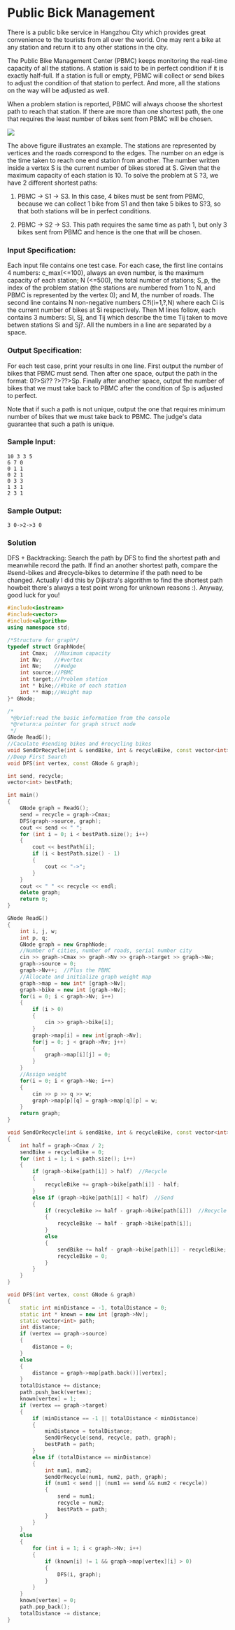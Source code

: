 # Public Bick Management

There is a public bike service in Hangzhou City which provides great convenience to the tourists from all over the world. One may rent a bike at any station and return it to any other stations in the city.

The Public Bike Management Center (PBMC) keeps monitoring the real-time capacity of all the stations. A station is said to be in perfect condition if it is exactly half-full. If a station is full or empty, PBMC will collect or send bikes to adjust the condition of that station to perfect. And more, all the stations on the way will be adjusted as well.

When a problem station is reported, PBMC will always choose the shortest path to reach that station. If there are more than one shortest path, the one that requires the least number of bikes sent from PBMC will be chosen.

![](img/1017.png)

The above figure illustrates an example. The stations are represented by vertices and the roads correspond to the edges. The number on an edge is the time taken to reach one end station from another. The number written inside a vertex S is the current number of bikes stored at S. Given that the maximum capacity of each station is 10. To solve the problem at S
?3, we have 2 different shortest paths:
1. PBMC -> S1 -> S3. In this case, 4 bikes must be sent from PBMC, because we can collect 1 bike from S1 and then take 5 bikes to S?3, so that both stations will be in perfect conditions.

2. PBMC -> S2 -> S3. This path requires the same time as path 1, but only 3 bikes sent from PBMC and hence is the one that will be chosen.

### Input Specification:
Each input file contains one test case. For each case, the first line contains 4 numbers: c_max(<=100), always an even number, is the maximum capacity of each station; N (<=500), the total number of stations; S_p, the index of the problem station (the stations are numbered from 1 to N, and PBMC is represented by the vertex 0); and M, the number of roads. The second line contains N non-negative numbers C?i(i=1,?,N) where each Ci is the current number of bikes at Si respectively. Then M lines follow, each contains 3 numbers: Si, Sj, and Tij which describe the time Tij taken to move betwen stations Si and Sj?. All the numbers in a line are separated by a space.

### Output Specification:
For each test case, print your results in one line. First output the number of bikes that PBMC must send. Then after one space, output the path in the format: 0?>Si?? ?>??>Sp. Finally after another space, output the number of bikes that we must take back to PBMC after the condition of Sp is adjusted to perfect.

Note that if such a path is not unique, output the one that requires minimum number of bikes that we must take back to PBMC. The judge's data guarantee that such a path is unique.

### Sample Input:
```in
10 3 3 5
6 7 0
0 1 1
0 2 1
0 3 3
1 3 1
2 3 1
```
### Sample Output:
```out
3 0->2->3 0
```
### Solution
DFS + Backtracking:
Search the path by DFS to find the shortest path and meanwhile record the path. If find an another shortest path, compare the #send-bikes and #recycle-bikes to determine if the path need to be changed. Actually I did this by Dijkstra's algorithm to find the shortest path howbeit there's always a test point wrong for unknown reasons :). Anyway, good luck for you!

```C++
#include<iostream>
#include<vector>
#include<algorithm>
using namespace std;

/*Structure for graph*/
typedef struct GraphNode{
    int Cmax;  //Maximum capacity
    int Nv;    //#vertex
    int Ne;    //#edge
    int source;//PBMC
    int target;//Problem station
    int * bike;//#bike of each station
    int ** map;//Weight map
}* GNode;

/*
 *@brief:read the basic information from the console
 *@return:a pointer for graph struct node
 */
GNode ReadG();
//Caculate #sending bikes and #recycling bikes
void SendOrRecycle(int & sendBike, int & recycleBike, const vector<int> & path, const GNode & graph);
//Deep First Search
void DFS(int vertex, const GNode & graph);

int send, recycle;
vector<int> bestPath;

int main()
{
    GNode graph = ReadG();
    send = recycle = graph->Cmax;
    DFS(graph->source, graph);
    cout << send << " ";
    for (int i = 0; i < bestPath.size(); i++)
    {
        cout << bestPath[i];
        if (i < bestPath.size() - 1)
        {
            cout << "->";
        }
    }
    cout << " " << recycle << endl;
    delete graph;
    return 0;
}

GNode ReadG()
{
	int i, j, w;
	int p, q;
	GNode graph = new GraphNode;
    //Number of cities, number of roads, serial number city
	cin >> graph->Cmax >> graph->Nv >> graph->target >> graph->Ne;
    graph->source = 0;
    graph->Nv++;  //Plus the PBMC
    //Allocate and initialize graph weight map
    graph->map = new int* [graph->Nv];
    graph->bike = new int [graph->Nv];
    for(i = 0; i < graph->Nv; i++)
    {
        if (i > 0)
        {
            cin >> graph->bike[i];
        }
        graph->map[i] = new int[graph->Nv];
        for(j = 0; j < graph->Nv; j++)
        {
            graph->map[i][j] = 0;
        }
    }
    //Assign weight
	for(i = 0; i < graph->Ne; i++)
	{
		cin >> p >> q >> w;
		graph->map[p][q] = graph->map[q][p] = w;
	}
	return graph;    
} 

void SendOrRecycle(int & sendBike, int & recycleBike, const vector<int> & path, const GNode & graph)
{
    int half = graph->Cmax / 2;
    sendBike = recycleBike = 0;
    for (int i = 1; i < path.size(); i++)
    {
        if (graph->bike[path[i]] > half)  //Recycle
        {
            recycleBike += graph->bike[path[i]] - half;
        }
        else if (graph->bike[path[i]] < half)  //Send
        {
            if (recycleBike >= half - graph->bike[path[i]])  //Recycle is enough
            {
                recycleBike -= half - graph->bike[path[i]];
            }
            else
            {
                sendBike += half - graph->bike[path[i]] - recycleBike;
                recycleBike = 0;
            }
        }
    }
}

void DFS(int vertex, const GNode & graph)
{
    static int minDistance = -1, totalDistance = 0;
    static int * known = new int [graph->Nv];
    static vector<int> path;
    int distance;
    if (vertex == graph->source)
    {
        distance = 0;
    }
    else
    {
        distance = graph->map[path.back()][vertex];
    }
    totalDistance += distance;
    path.push_back(vertex);
    known[vertex] = 1;
    if (vertex == graph->target)
    {
        if (minDistance == -1 || totalDistance < minDistance)
        {
            minDistance = totalDistance;
            SendOrRecycle(send, recycle, path, graph);
            bestPath = path;
        }
        else if (totalDistance == minDistance)
        {
            int num1, num2;
            SendOrRecycle(num1, num2, path, graph);
            if (num1 < send || (num1 == send && num2 < recycle))
            {
                send = num1;
                recycle = num2;
                bestPath = path;
            }
        }
    }
    else
    {
        for (int i = 1; i < graph->Nv; i++)
        {
            if (known[i] != 1 && graph->map[vertex][i] > 0)
            {
                DFS(i, graph);
            }
        }
    }
    known[vertex] = 0;
    path.pop_back();
    totalDistance -= distance;
}
```